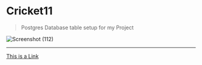 # Cricket11
> Postgres Database table setup for my Project 

![Screenshot (112)](https://github.com/Abishek-R182/Cricket11/assets/113702399/e2e8e446-58d0-4048-a1f0-effd8b561cf6)

----
[This is a Link](http://localhost:8080/getresult)
